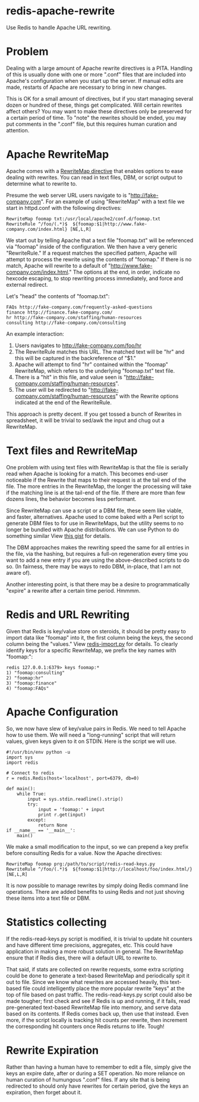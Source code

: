 redis-apache-rewrite
====================

Use Redis to handle Apache URL rewriting.


Problem
=======

Dealing with a large amount of Apache rewrite directives is a PITA. Handling of this is usually done with one or more ".conf" files that are included into Apache's configuration when you start up the server. If manual edits are made, restarts of Apache are necessary to bring in new changes. 

This is OK for a small amount of directives, but if you start managing several dozen or hundred of these, things get complicated. Will certain rewrites affect others? You may want to make these directives only be preserved for a certain period of time. To "note" the rewrites should be ended, you may put comments in the ".conf" file, but this requires human curation and attention.


Apache RewriteMap
=================
Apache comes with a [RewriteMap directive](http://httpd.apache.org/docs/current/rewrite/rewritemap.html "Title") that enables options to ease dealing with rewrites. You can read in text files, DBM, or script output to determine what to rewrite to.

Presume the web server URL users navigate to is "http://fake-company.com". For an example of using "RewriteMap" with a text file we start in httpd.conf with the following directives:

    RewriteMap foomap txt:/usr/local/apache2/conf.d/foomap.txt
    RewriteRule ^/foo/(.*)$  ${foomap:$1|http://www.fake-company.com/index.html} [NE,L,R]

We start out by telling Apache that a text file "foomap.txt" will be referenced via "foomap" inside of the configuration. We then have a very generic "RewriteRule." If a request matches the specified pattern, Apache will attempt to process the rewrite using the contents of "foomap." If there is no match, Apache will rewrite to a default of "http://www.fake-company.com/index.html." The options at the end, in order, indicate no hexcode escaping, to stop rewriting process immediately, and force and external redirect.

Let's "head" the contents of "foomap.txt":

    FAQs http://fake-company.com/frequently-asked-questions
    finance http://finance.fake-company.com/
    hr http://fake-company.com/staffing/human-resources
    consulting http://fake-company.com/consulting

An example interaction:

1. Users navigates to http://fake-company.com/foo/hr
2. The RewriteRule matches this URL. The matched text will be "hr" and this will be captured in the backreference of "$1."
3. Apache will attempt to find "hr" contained within the "foomap" RewriteMap, which refers to the underlying "foomap.txt" text file.
4. There is a "hit" in this file, and value seen is "http://fake-company.com/staffing/human-resources".
5. The user will be redirected to "http://fake-company.com/staffing/human-resources" with the Rewrite options indicated at the end of the RewriteRule.

This approach is pretty decent. If you get tossed a bunch of Rewrites in spreadsheet, it will be trivial to sed/awk the input and chug out a RewriteMap. 

Text files and RewriteMap
=========================
One problem with using text files with RewriteMap is that the file is serially read when Apache is looking for a match. This becomes end-user noticeable if the Rewrite that maps to their request is at the tail end of the file. The more entries in the RewriteMap, the longer the processing will take if the matching line is at the tail-end of the file. If there are more than few dozens lines, the behavior becomes less performant.

Since RewriteMap can use a script or a DBM file, these seem like viable, and faster, alternatives. Apache used to come baked with a Perl script to generate DBM files to for use in RewriteMaps, but the utility seems to no longer be bundled with Apache distributions. We can use Python to do something similar 
View [this gist](https://gist.github.com/terryjbates/3801757 "Title") for details.

The DBM approaches makes the rewriting speed the same for all entries in the file, via the hashing, but requires a full-on regeneration every time you want to add a new entry if you are using the above-described scripts to do so. (In fairness, there may be ways to redo DBM, in-place, that I am not aware of).

Another interesting point, is that there may be a desire to programmatically "expire" a rewrite after a certain time period. Hmmmm.


Redis and URL Rewriting
=======================

Given that Redis is key/value store on steroids, it should be pretty easy to import data like "foomap" into it, the first column being the keys, the second column being the "values." View [redis-import.py](https://github.com/terryjbates/redis-apache-rewrite/blob/master/redis-import.py "Title") for details. To clearly identify keys for a specific RewriteMap, we prefix the key names with "foomap:":

    redis 127.0.0.1:6379> keys foomap:*
    1) "foomap:consulting"
    2) "foomap:hr"
    3) "foomap:finance"
    4) "foomap:FAQs"


Apache Configuration
====================

So, we now have slew of key/value pairs in Redis. We need to tell Apache how to use them. We will need a "long-running" script that will return values, given keys given to it on STDIN. Here is the script we will use.

    #!/usr/bin/env python -u
    import sys
    import redis 

    # Connect to redis
    r = redis.Redis(host='localhost', port=6379, db=0)

    def main():
        while True:
            input = sys.stdin.readline().strip()
            try:
                input = 'foomap:' + input
                print r.get(input)
            except:
                return None
    if __name__ == '__main__':
        main()

We make a small modification to the input, so we can prepend a key prefix before consulting Redis for a value. Now the Apache directives:

    RewriteMap foomap prg:/path/to/script/redis-read-keys.py
    RewriteRule ^/foo/(.*)$  ${foomap:$1|http://localhost/foo/index.html/} [NE,L,R]

It is now possible to manage rewrites by simply doing Redis command line operations. There are added benefits to using Redis and not just shoving these items into a text file or DBM. 

Statistics collecting
=====================

If the redis-read-keys.py script is modified, it is trivial to update hit counters and have different time precisions, aggregates, etc. This could have application in making a more robust solution in general. The RewriteMap ensure that if Redis dies, there will a default URL to rewrite to. 

That said, if stats are collected on rewrite requests, some extra scripting could be done to generate a text-based RewriteMap and periodically spit it out to file. Since we know what rewrites are accessed heavily, this text-based file could intelligently place the more popular rewrite "keys" at the top of file based on past traffic. The redis-read-keys.py script could also be made tougher; first check and see if Redis is up and running, if it fails, read pre-generated text-based RewriteMap file into memory, and serve data based on its contents. If Redis comes back up, then use that instead. Even more, if the script locally is tracking hit counts per rewrite, then increment the corresponding hit counters once Redis returns to life. Tough!


Rewrite Expiration
==================

Rather than having a human have to remember to edit a file, simply give the keys an expire date, after or during a SET operation. No more reliance on human curation of humungous ".conf" files. If any site that is being redirected to should only have rewrites for certain period, give the keys an expiration, then forget about it.


